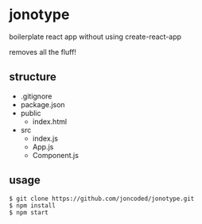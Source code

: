 # jonotype

boilerplate react app without using create-react-app

removes all the fluff!

## structure

- .gitignore
- package.json
- public
  - index.html
- src
  - index.js
  - App.js
  - Component.js

## usage

```
$ git clone https://github.com/joncoded/jonotype.git
$ npm install
$ npm start
```


